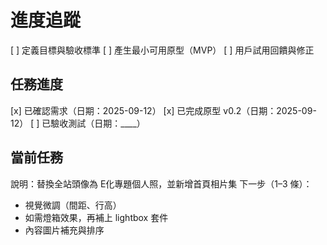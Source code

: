 # 進度追蹤

[ ] 定義目標與驗收標準
[ ] 產生最小可用原型（MVP）
[ ] 用戶試用回饋與修正

## 任務進度
[x] 已確認需求（日期：2025-09-12）
[x] 已完成原型 v0.2（日期：2025-09-12）
[ ] 已驗收測試（日期：____）

## 當前任務
說明：替換全站頭像為 E化專題個人照，並新增首頁相片集
下一步（1–3 條）：
- 視覺微調（間距、行高）
- 如需燈箱效果，再補上 lightbox 套件
- 內容圖片補充與排序
